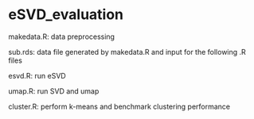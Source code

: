 # eSVD_evaluation

makedata.R: data preprocessing

sub.rds:    data file generated by makedata.R and input for the following .R files

esvd.R:     run eSVD

umap.R:     run SVD and umap

cluster.R:  perform k-means and benchmark clustering performance
